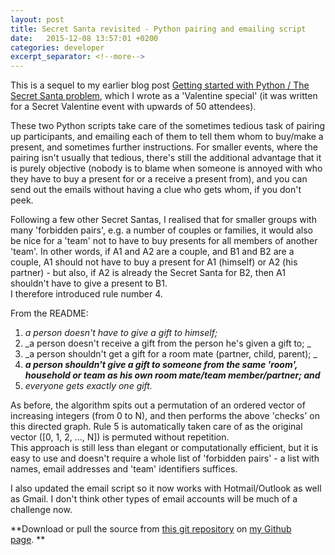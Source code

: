 ```yaml
---
layout: post
title: Secret Santa revisited - Python pairing and emailing script
date:   2015-12-08 13:57:01 +0200
categories: developer
excerpt_separator: <!--more-->
---
```


This is a sequel to my earlier blog post [Getting started with Python / The Secret Santa problem](http://brechtdeman.com/1/post/2015/02/getting-started-with-pythonthe-secret-santa-problem.html), which I wrote as a 'Valentine special' (it was written for a Secret Valentine event with upwards of 50 attendees).   

These two Python scripts take care of the sometimes tedious task of pairing up participants, and emailing each of them to tell them whom to buy/make a present, and sometimes further instructions. For smaller events, where the pairing isn't usually that tedious, there's still the additional advantage that it is purely objective (nobody is to blame when someone is annoyed with who they have to buy a present for or a receive a present from), and you can send out the emails without having a clue who gets whom, if you don't peek. 

Following a few other Secret Santas, I realised that for smaller groups with many 'forbidden pairs', e.g. a number of couples or families, it would also be nice for a 'team' not to have to buy presents for all members of another 'team'. In other words, if A1 and A2 are a couple, and B1 and B2 are a couple, A1 should not have to buy a present for A1 (himself) or A2 (his partner) - but also, if A2 is already the Secret Santa for B2, then A1 shouldn't have to give a present to B1.   
I therefore introduced rule number 4.   

From the README:

1.  _a person doesn't have to give a gift to himself;_
2.  _a person doesn't receive a gift from the person he's given a gift to; _
3.  _a person shouldn't get a gift for a room mate (partner, child, parent); _
4.  **_a person shouldn't give a gift to someone from the same 'room', household or team as his own room mate/team member/partner; and_**
5.  _everyone gets exactly one gift._

As before, the algorithm spits out a permutation of an ordered vector of increasing integers (from 0 to N), and then performs the above 'checks' on this directed graph. Rule 5 is automatically taken care of as the original vector ([0, 1, 2, ..., N]) is permuted without repetition.   
This approach is still less than elegant or computationally efficient, but it is easy to use and doesn't require a whole list of 'forbidden pairs' - a list with names, email addresses and 'team' identifiers suffices.   

I also updated the email script so it now works with Hotmail/Outlook as well as Gmail. I don't think other types of email accounts will be much of a challenge now. 

**Download or pull the source from [this git repository](https://github.com/BrechtDeMan/secretsanta) on [my Github page](https://github.com/BrechtDeMan/). **

<div>
	<div class="github-card" data-user="BrechtDeMan"></div>
	<script src="http://lab.lepture.com/github-cards/widget.js"> </script>
</div>

